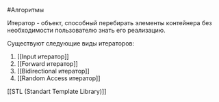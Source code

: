 #Алгоритмы 

Итератор - объект, способный перебирать элементы контейнера без необходимости пользователю знать его реализацию.

Существуют следующие виды итераторов:
1. [[Input итератор]]
2. [[Forward итератор]]
3. [[Bidirectional итератор]]
4. [[Random Access итератор]]

[[STL (Standart Template Library)]]
